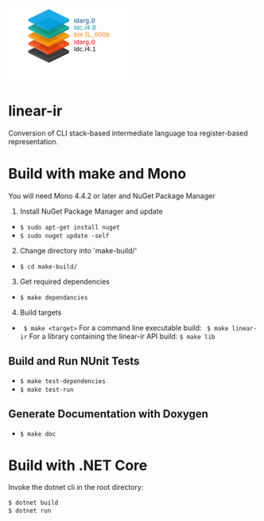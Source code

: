 ![logo](/stack-logo.png?raw=true)
# linear-ir
Conversion of CLI stack-based intermediate language toa register-based representation.

# Build with make and Mono
You will need Mono 4.4.2 or later and NuGet Package Manager
1. Install NuGet Package Manager and update
* ``` $ sudo apt-get install nuget ```
* ``` $ sudo nuget update -self ```
2. Change directory into 'make-build/'
* ``` $ cd make-build/ ```
3. Get required dependencies
* ``` $ make dependancies ```
4. Build targets
* ``` $ make <target>```
For a command line executable build: ``` $ make linear-ir```
For a library containing the linear-ir API build: ``` $ make lib ```
## Build and Run NUnit Tests
* ``` $ make test-dependencies ```
* ``` $ make test-run ```
## Generate Documentation with Doxygen
* ``` $ make doc ```

# Build with .NET Core
Invoke the dotnet cli in the root directory:
```
$ dotnet build
$ dotnet run
```

